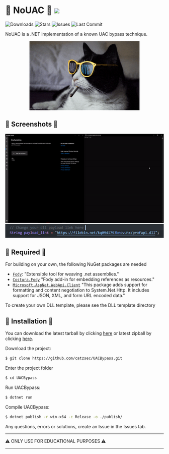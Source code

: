 # 🚧 NoUAC 🚧 ![](https://img.shields.io/github/followers/CatzSec.svg?style=social&label=Follow&maxAge=2592000)


![Downloads](https://img.shields.io/github/downloads/CatzSec/UACBypass/total.svg?color=red) 
![Stars](https://img.shields.io/github/stars/CatzSec/UACBypass.svg?color=yellow)
![Issues](https://img.shields.io/github/issues/CatzSec/UACBypass.svg?color=green)
![Last Commit](https://img.shields.io/github/last-commit/CatzSec/UACBypass?color=blue)

NoUAC is a .NET implementation of a known UAC bypass technique.
<div align="center">
<img src="https://github.com/catzsec/UACBypass/blob/main/Screenshots/lol.gif?raw=true" width="350px"></img>
</div>


## 🚧  Screenshots 🚧 

![Demo](https://github.com/catzsec/UACBypass/blob/main/Screenshots/demo.gif?raw=true)
![Screenshot](https://github.com/catzsec/UACBypass/blob/main/Screenshots/example.png?raw=true)




## 🚧  Required 🚧 

For building on your own, the following NuGet packages are needed

* [`Fody`](https://www.nuget.org/packages/Fody/): "Extensible tool for weaving .net assemblies."
* [`Costura.Fody`](https://www.nuget.org/packages/Costura.Fody/) "Fody add-in for embedding references as resources."
* [`Microsoft.AspNet.WebApi.Client`](https://www.nuget.org/packages/Microsoft.AspNet.WebApi.Client/) "This package adds support for formatting and content negotiation to System.Net.Http. It includes support for JSON, XML, and form URL encoded data."

To create your own DLL template, please see the DLL template directory

## 🚧  Installation 🚧 

You can download the latest tarball by clicking [here](https://github.com/CatzSec/ForceAdmin/tarball/master) or latest zipball by clicking [here](https://github.com/catzsec/ForceAdmin/zipball/master).

Download the project:
```zsh
$ git clone https://github.com/catzsec/UACBypass.git
```

Enter the project folder 
```zsh
$ cd UACBypass
```

Run UACBypass:
```zsh
$ dotnet run
```

Compile UACBypass:
```zsh
$ dotnet publish -r win-x64 -c Release -o ./publish/
```


Any questions, errors or solutions, create an Issue in the Issues tab.

---

⚠ ONLY USE FOR EDUCATIONAL PURPOSES ⚠

---
